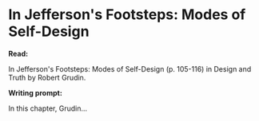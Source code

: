 # In Jefferson's Footsteps: Modes of Self-Design

**Read:**

In Jefferson's Footsteps: Modes of Self-Design (p. 105-116) in Design and Truth by Robert Grudin.

**Writing prompt:**

In this chapter, Grudin...